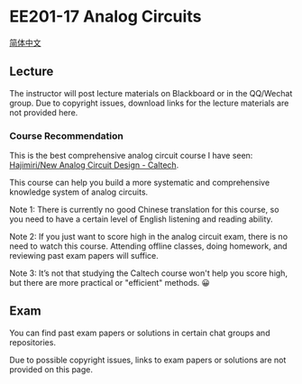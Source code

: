 # EE201-17 Analog Circuits

[简体中文](./EE201-17_cn.md)

## Lecture

The instructor will post lecture materials on Blackboard or in the QQ/Wechat group. Due to copyright issues, download links for the lecture materials are not provided here.

### Course Recommendation

This is the best comprehensive analog circuit course I have seen: [Hajimiri/New Analog Circuit Design - Caltech](https://www.bilibili.com/video/BV1Jf4y117Kr).

This course can help you build a more systematic and comprehensive knowledge system of analog circuits.

Note 1: There is currently no good Chinese translation for this course, so you need to have a certain level of English listening and reading ability.

Note 2: If you just want to score high in the analog circuit exam, there is no need to watch this course. Attending offline classes, doing homework, and reviewing past exam papers will suffice.

Note 3: It’s not that studying the Caltech course won't help you score high, but there are more practical or "efficient" methods. :grinning:

## Exam

You can find past exam papers or solutions in certain chat groups and repositories.

Due to possible copyright issues, links to exam papers or solutions are not provided on this page.